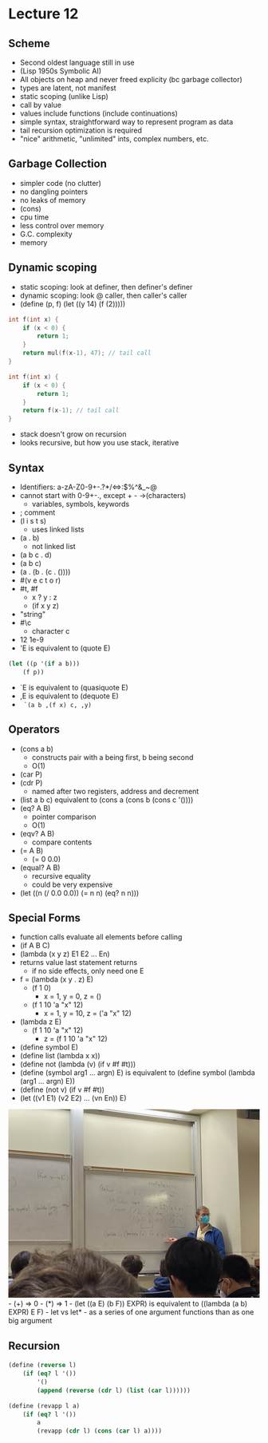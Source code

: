 # Lecture 12

## Scheme
- Second oldest language still in use
- (Lisp 1950s Symbolic AI)
- All objects on heap and never freed explicity (bc garbage collector)
- types are latent, not manifest
- static scoping (unlike Lisp)
- call by value
- values include functions (include continuations)
- simple syntax, straightforward way to represent program as data
- tail recursion optimization is required
- "nice" arithmetic, "unlimited" ints, complex numbers, etc.

## Garbage Collection
- simpler code (no clutter)
- no dangling pointers
- no leaks of memory
- (cons)
- cpu time
- less control over memory
- G.C. complexity
- memory

## Dynamic scoping
- static scoping: look at definer, then definer's definer
- dynamic scoping: look @ caller, then caller's caller
- (define (p, f) (let ((y 14) (f (2)))))

```c++
int f(int x) {
    if (x < 0) {
        return 1;
    }
    return mul(f(x-1), 47); // tail call
}
```

```c++
int f(int x) {
    if (x < 0) {
        return 1;
    }
    return f(x-1); // tail call
}
```
- stack doesn't grow on recursion
- looks recursive, but how you use stack, iterative

## Syntax
- Identifiers: a-zA-Z0-9+-.?*/<=>:$%^&_~@
- cannot start with 0-9+-., except + - ->(characters)
  - variables, symbols, keywords
- ; comment
- (l i s t s)
  - uses linked lists 
- (a . b)
  - not linked list
- (a b c . d)
- (a b c)
- (a . (b . (c . ())))
- #(v e c t o r)
- #t, #f
  - x ? y : z
  - (if x y z)
- "string"
- #\c
  - character c
- 12 1e-9 
- 'E is equivalent to (quote E)
```scheme
(let ((p '(if a b)))
    (f p))
```
- `E is equivalent to (quasiquote E)
- ,E is equivalent to (dequote E)
- `` `(a b ,(f x) c, ,y)``

## Operators
- (cons a b)
  - constructs pair with a being first, b being second
  - O(1)
- (car P)
- (cdr P)
  - named after two registers, address and decrement
- (list a b c) equivalent to (cons a (cons b (cons c '())))
- (eq? A B)
  - pointer comparison
  - O(1)
- (eqv? A B)
  - compare contents
- (= A B)
  - (= 0 0.0)
- (equal? A B)
  - recursive equality
  - could be very expensive
- (let ((n (/ 0.0 0.0)) (= n n) (eq? n n)))


## Special Forms
- function calls evaluate all elements before calling
- (if A B C)
- (lambda (x y z) E1 E2 ... En)
- returns value last statement returns
  - if no side effects, only need one E
- f = (lambda (x y . z) E)
  - (f 1 0)
    - x = 1, y = 0, z = ()
  - (f 1 10 'a "x" 12)
    - x = 1, y = 10, z = ('a "x" 12)
- (lambda z E)
  - (f 1 10 'a "x" 12)
    - z = (f 1 10 'a "x" 12)
- (define symbol E)
- (define list (lambda x x))
- (define not (lambda (v) (if v #f #t)))
- (define (symbol arg1 ... argn) E) is equivalent to (define symbol (lambda (arg1 ... argn) E))
- (define (not v) (if v #f #t))
- (let ((v1 E1) (v2 E2) ... (vn En)) E)

<img src="images/IMG_3053.JPG">
- (+) => 0
- (*) => 1
- (let ((a E) (b F)) EXPR) is equivalent to ((lambda (a b) EXPR) E F)
- let vs let*
  - as a series of one argument functions than as one big argument

## Recursion
```scheme
(define (reverse l) 
    (if (eq? l '())
        '()
        (append (reverse (cdr l) (list (car l))))))
```

```scheme
(define (revapp l a)
    (if (eq? l '())
        a
        (revapp (cdr l) (cons (car l) a))))
